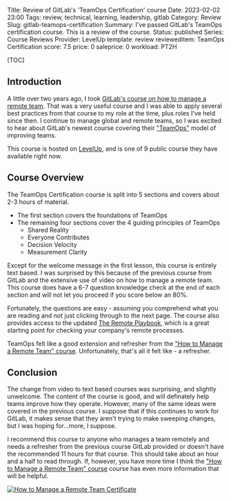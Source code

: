 Title: Review of GitLab's 'TeamOps Certification' course
Date: 2023-02-02 23:00
Tags: review, technical, learning, leadership, gitlab
Category: Review
Slug: gitlab-teamops-certification
Summary: I've passed GitLab's TeamOps certification course. This is a review of the course.
Status: published
Series: Course Reviews
Provider: LevelUp
template: review
revieweditem: TeamOps Certification
score: 7.5
price: 0
saleprice: 0
workload: PT2H

[TOC]

## Introduction

A little over two years ago, I took [GitLab's course on how to manage a remote team][1]. That was a very useful course
and I was able to apply several best practices from that course to my role at the time, plus roles I've held since then.
I continue to manage global and remote teams, so I was excited to hear about GitLab's newest course covering their
["TeamOps"][2] model of improving teams.

This course is hosted on [LevelUp][3], and is one of 9 public course they have available right now. 

## Course Overview

The TeamOps Certification course is split into 5 sections and covers about 2-3 hours of material. 

 * The first section covers the foundations of TeamOps
 * The remaining four sections cover the 4 guiding principles of TeamOps
    * Shared Reality
    * Everyone Contributes
    * Decision Velocity
    * Measurement Clarity

Except for the welcome message in the first lesson, this course is entirely text based. I was surprised by this because of the 
previous course from GitLab and the extensive use of video on how to manage a remote team. This course does have a 6-7 question 
knowledge check at the end of each section and will not let you proceed if you score below an 80%. 

Fortunately, the questions are easy - assuming you comprehend what you are reading and not just clicking through to the next page. 
The course also provides access to the updated [The Remote Playbook][4], which is a great starting point for checking your company's
remote processes.

TeamOps felt like a good extension and refresher from the ["How to Manage a Remote Team" course][1]. Unfortunately, that's all it felt 
like - a refresher. 

## Conclusion

The change from video to text based courses was surprising, and slightly unwelcome. The content of the course is good, and will definately 
help teams improve how they operate. However, many of the same ideas were covered in the previous course. I suppose that if this continues
to work for GitLab, it makes sense that they aren't trying to make sweeping changes, but I was hoping for...more, I suppose. 

I recommend this course to anyone who manages a team remotely and needs a refresher from the previous course GitLab provided or doesn't have
the recommended 11 hours for that course. This should take about an hour and a half to read through. If, however, you have more time I think the 
["How to Manage a Remote Team" course][1] course has even more information that will be helpful.

[![How to Manage a Remote Team Certificate][certificate]][courselink]


 [1]: {filename}2020_10_26_gitlab_manage_remote_team.md
 [2]: https://about.gitlab.com/teamops/
 [3]: https://levelup.gitlab.com/catalog
 [4]: https://learn.gitlab.com/allremote#page=1
 [certificate]: {attach}images/gitlab-teamops-certificate.png
 [courselink]: https://ti-user-certificates.s3.amazonaws.com/72109ec1-52dd-4663-9df4-754a8a1d0bff/fdba849b-2387-4376-befa-526f6414790e-andrew-wegner-af934dab-5a67-4fc4-8f51-680a1304eea4-certificate.pdf
